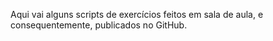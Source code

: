 Aqui vai alguns scripts de exercícios feitos em sala de aula, e consequentemente, publicados no GitHub.
